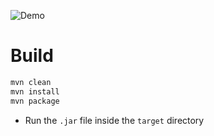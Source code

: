 ![Demo](demo.gif)

# Build
```bash
mvn clean
mvn install
mvn package
```
- Run the `.jar` file inside the `target` directory
